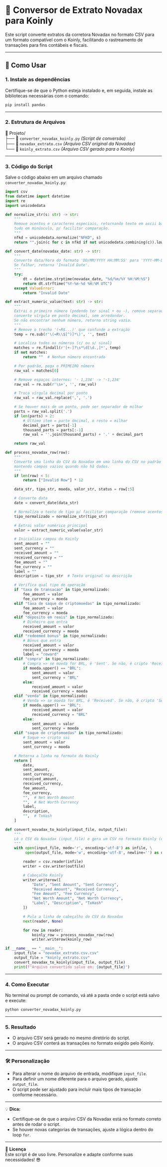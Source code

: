 # 📄 Conversor de Extrato Novadax para Koinly

Este script converte extratos da corretora Novadax no formato CSV para um formato compatível com o Koinly, facilitando o rastreamento de transações para fins contábeis e fiscais.

---

## 🚀 Como Usar

### **1. Instale as dependências**  
Certifique-se de que o Python esteja instalado e, em seguida, instale as bibliotecas necessárias com o comando:  
```bash
pip install pandas
```

---

### **2. Estrutura de Arquivos**  
📁 Projeto/  
├── 📄 `converter_novadax_koinly.py` *(Script de conversão)*  
├── 📄 `novadax_extrato.csv` *(Arquivo CSV original da Novadax)*  
└── 📄 `koinly_extrato.csv` *(Arquivo CSV gerado para o Koinly)*  

---

### **3. Código do Script**  
Salve o código abaixo em um arquivo chamado `converter_novadax_koinly.py`:  
```python
import csv
from datetime import datetime
import re
import unicodedata

def normalize_str(s: str) -> str:
    """
    Remove acentos e caracteres especiais, retornando texto em ascii basico,
    tudo em minúsculo, p/ facilitar comparação.
    """
    nfkd = unicodedata.normalize("NFKD", s)
    return "".join(c for c in nfkd if not unicodedata.combining(c)).lower()

def convert_date(novadax_date: str) -> str:
    """
    Converte data/hora do formato 'DD/MM/YYYY HH:MM:SS' para 'YYYY-MM-DD HH:MM UTC'.
    Se falhar, retorna 'Invalid Date'.
    """
    try:
        dt = datetime.strptime(novadax_date, "%d/%m/%Y %H:%M:%S")
        return dt.strftime("%Y-%m-%d %H:%M UTC")
    except ValueError:
        return "Invalid Date"

def extract_numeric_value(text: str) -> str:
    """
    Extrai o primeiro número (podendo ter sinal + ou -), remove separadores de milhar,
    converte vírgula em ponto decimal, sem arredondar.
    Se não encontrar nenhum número, retorna string vazia.
    """
    # Remove o trecho '(≈R$...)' que confunde a extração
    temp = re.sub(r'\(≈R\\$[^)]*\)', '', text)

    # Localiza todos os números (c/ ou s/ sinal)
    matches = re.findall(r'[+-]?\s*\d[\d.,]*', temp)
    if not matches:
        return ""  # Nenhum número encontrado

    # Por padrão, pega o PRIMEIRO número
    raw_val = matches[0]

    # Remove espaços internos: '- 1,234' -> '-1,234'
    raw_val = re.sub(r'\s+', '', raw_val)

    # Troca vírgula decimal por ponto
    raw_val = raw_val.replace(',', '.')

    # Se houver mais de um ponto, pode ser separador de milhar
    parts = raw_val.split('.')
    if len(parts) > 2:
        # Último item = parte decimal, o resto = milhar
        decimal_part = parts[-1]
        thousand_parts = parts[:-1]
        raw_val = ''.join(thousand_parts) + '.' + decimal_part

    return raw_val

def process_novadax_row(row):
    """
    Converte uma linha do CSV da Novadax em uma linha do CSV no padrão Koinly,
    mantendo campos vazios quando não há dados.
    """
    if len(row) < 5:
        return ["Invalid Row"] * 12

    data_str, tipo_str, moeda, valor_str, status = row[:5]

    # Converte data
    date = convert_date(data_str)

    # Normaliza o texto de tipo p/ facilitar comparação (remove acentos, lowercase)
    tipo_normalizado = normalize_str(tipo_str)

    # Extrai valor numérico principal
    valor = extract_numeric_value(valor_str)

    # Inicializa campos do Koinly
    sent_amount = ""
    sent_currency = ""
    received_amount = ""
    received_currency = ""
    fee_amount = ""
    fee_currency = ""
    label = ""
    description = tipo_str  # Texto original na descrição

    # Verifica qual tipo de operação
    if "taxa de transacao" in tipo_normalizado:
        fee_amount = valor
        fee_currency = moeda
    elif "taxa de saque de criptomoedas" in tipo_normalizado:
        fee_amount = valor
        fee_currency = moeda
    elif "deposito em reais" in tipo_normalizado:
        # Dinheiro que entra
        received_amount = valor
        received_currency = moeda
    elif "redeemed bonus" in tipo_normalizado:
        # Bônus que entra
        received_amount = valor
        received_currency = moeda
        label = "reward"
    elif "compra" in tipo_normalizado:
        # Compra => se moeda for BRL, é 'Sent'. Se não, é cripto 'Received'
        if moeda.upper() == "BRL":
            sent_amount = valor
            sent_currency = "BRL"
        else:
            received_amount = valor
            received_currency = moeda
    elif "venda" in tipo_normalizado:
        # Venda => se moeda for BRL, é 'Received'. Se não, é cripto 'Sent'
        if moeda.upper() == "BRL":
            received_amount = valor
            received_currency = "BRL"
        else:
            sent_amount = valor
            sent_currency = moeda
    elif "saque de criptomoedas" in tipo_normalizado:
        # Saque => cripto sai
        sent_amount = valor
        sent_currency = moeda

    # Retorna a linha no formato do Koinly
    return [
        date,
        sent_amount,
        sent_currency,
        received_amount,
        received_currency,
        fee_amount,
        fee_currency,
        "",  # Net Worth Amount
        "",  # Net Worth Currency
        label,
        description,
        "",  # TxHash
    ]

def convert_novadax_to_koinly(input_file, output_file):
    """
    Lê o CSV da Novadax (input_file) e gera um CSV no formato Koinly (output_file).
    """
    with open(input_file, mode='r', encoding='utf-8') as infile, \
         open(output_file, mode='w', encoding='utf-8', newline='') as outfile:

        reader = csv.reader(infile)
        writer = csv.writer(outfile)

        # Cabeçalho Koinly
        writer.writerow([
            "Date", "Sent Amount", "Sent Currency",
            "Received Amount", "Received Currency",
            "Fee Amount", "Fee Currency",
            "Net Worth Amount", "Net Worth Currency",
            "Label", "Description", "TxHash"
        ])

        # Pula a linha de cabeçalho do CSV da Novadax
        next(reader, None)

        for row in reader:
            koinly_row = process_novadax_row(row)
            writer.writerow(koinly_row)

if __name__ == "__main__":
    input_file = "novadax_extrato.csv.csv"
    output_file = "koinly_extrato.csv"
    convert_novadax_to_koinly(input_file, output_file)
    print(f"Arquivo convertido salvo em: {output_file}")

```

---

### **4. Como Executar**  
No terminal ou prompt de comando, vá até a pasta onde o script está salvo e execute:  
```bash
python converter_novadax_koinly.py
```

---

### **5. Resultado**  
- O arquivo CSV será gerado no mesmo diretório do script.  
- O arquivo CSV conterá as transações no formato exigido pelo Koinly.  

---

### 🛠️ Personalização  
- Para alterar o nome do arquivo de entrada, modifique `input_file`.  
- Para definir um nome diferente para o arquivo gerado, ajuste `output_file`.  
- O script pode ser ajustado para incluir mais tipos de transação conforme necessário.  

---

💡 **Dica:**  
- Certifique-se de que o arquivo CSV da Novadax está no formato correto antes de rodar o script.  
- Se houver novas categorias de transações, ajuste a lógica dentro do loop `for`.  

---

📌 **Licença**  
Este script é de uso livre. Personalize e adapte conforme suas necessidades! 😎
```
